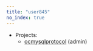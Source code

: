 ```yaml
---
title: "user845"
no_index: true
---
```


* Projects:
  * [ocmysqlprotocol](/projects/ocmysqlprotocol/) (admin)